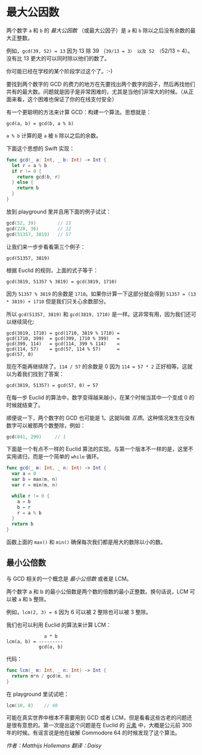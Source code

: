 # 最大公因数

两个数字 `a` 和 `b` 的 *最大公因数* （或最大公因子）是 `a` 和 `b` 除以之后没有余数的最大正整数。

例如，`gcd(39, 52) = 13` 因为 13 除 39 （`39/13 = 3） 以及 52 （`52/13 = 4）。没有比 13 更大的可以同时除以他们的数了。

你可能已经在学校的某个阶段学过这个了。:-)

要找到两个数字的 GCD 的费力的地方在先要找出两个数字的因子，然后再找他们共有的最大数。问题就是因子是非常困难的，尤其是当他们非常大的时候。（从正面来看，这个困难也保证了你的在线支付安全）

有一个更聪明的方法来计算 GCD：构建一个算法。思想就是：

	gcd(a, b) = gcd(b, a % b)

`a % b` 计算的是 `a` 被 `b` 除以之后的余数。

下面这个思想的 Swift 实现：

```swift
func gcd(_ a: Int, _ b: Int) -> Int {
  let r = a % b
  if r != 0 {
    return gcd(b, r)
  } else {
    return b
  }
}
```

放到 playground 里并且用下面的例子试试：

```swift
gcd(52, 39)        // 13
gcd(228, 36)       // 12
gcd(51357, 3819)   // 57
```

让我们来一步步看看第三个例子：

	gcd(51357, 3819)

根据 Euclid 的规则，上面的式子等于：

	gcd(3819, 51357 % 3819) = gcd(3819, 1710)

因为 `51357 % 3819` 的余数是 `1710`。如果你计算一下这部分就会得到 `51357 = (13 * 3819) + 1710` 但是我们只关心余数部分。

所以 `gcd(51357, 3819)` 和 `gcd(3819, 1710)` 是一样。这非常有用，因为我们还可以继续简化:

	gcd(3819, 1710) = gcd(1710, 3819 % 1710) = 
	gcd(1710, 399)  = gcd(399, 1710 % 399)   = 
	gcd(399, 114)   = gcd(114, 399 % 114)    = 
	gcd(114, 57)    = gcd(57, 114 % 57)      = 
	gcd(57, 0)

现在不能再继续除了。`114 / 57` 的余数是 0 因为 `114 = 57 * 2` 正好相等。这就以为着我们找到了答案：

	gcd(3819, 51357) = gcd(57, 0) = 57

在每一步 Euclid 的算法中，数字变得越来越小，在某个时候当其中一个变成 0 的时候就结束了。

顺便说一下，两个数字的 GCD 也可能是 1。这就叫做 *互质*。这种情况发生在没有数字可以被那两个数整除，例如：

```swift
gcd(841, 299)     // 1
```

下面是一个有点不一样的 Euclid 算法的实现。与第一个版本不一样的是，这里不实用递归，而是一个简单的 `while` 循环。

```swift
func gcd(_ m: Int, _ n: Int) -> Int {
  var a = 0
  var b = max(m, n)
  var r = min(m, n)

  while r != 0 {
    a = b
    b = r
    r = a % b
  }
  return b
}
```

函数上面的 `max()` 和 `min()` 确保每次我们都是用大的数除以小的数。

## 最小公倍数

与 GCD 相关的一个概念是 *最小公倍数* 或者是 LCM。
 
两个数字 a 和 b 的最小公倍数是两个数的倍数的最小正整数。换句话说，LCM 可以被 `a` 和 `b` 整除。

例如，`lcm(2, 3) = 6` 因为 6 可以被 2 整除也可以被 3 整除。

我们也可以利用 Euclid 的算法来计算 LCM：

	              a * b
	lcm(a, b) = ---------
	            gcd(a, b)

代码：

```swift
func lcm(_ m: Int, _ n: Int) -> Int {
  return m*n / gcd(m, n)
}
```

在 playground 里试试吧：

```swift
lcm(10, 8)    // 40
```

可能在真实世界中根本不需要用到 GCD 或者 LCM，但是看看这些古老的问题还是很有意思的。第一次提出这个问题是在 Euclid 的 [元素](http://publicdomainreview.org/collections/the-first-six-books-of-the-elements-of-euclid-1847/) 中，大概是公元前 300 年的时候。有谣言说是他在破解 Commodore 64 的时候发现了这个算法。

*作者：Matthijs Hollemans 翻译：Daisy*


